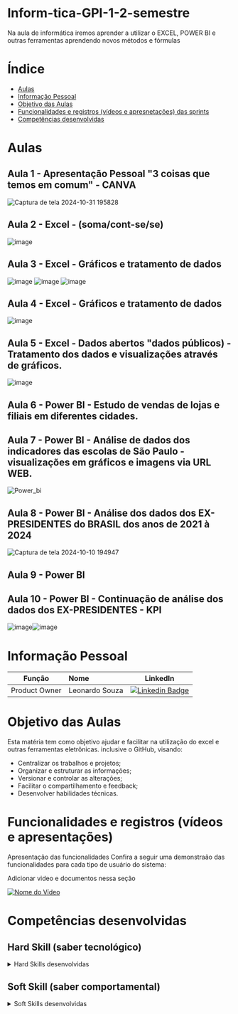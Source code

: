 # Inform-tica-GPI-1-2-semestre
Na aula de informática iremos aprender a utilizar o EXCEL, POWER BI e outras ferramentas aprendendo novos métodos e fórmulas


# Índice

* [Aulas](#aulas)
* [Informação Pessoal](#informação-pessoal)
* [Objetivo das Aulas](#objetivo-das-aulas)
* [Funcionalidades e registros (vídeos e apresnetações) das sprints](#uncionalidades-e-registros-(vídeos-e-apresnetações)-das-sprints)
* [Competências desenvolvidas](#competências-desenvolvidas)


# Aulas
## Aula 1 - Apresentação Pessoal "3 coisas que temos em comum" - CANVA
![Captura de tela 2024-10-31 195828](https://github.com/user-attachments/assets/54970697-f575-41eb-afb7-7c98093b1d89)

## Aula 2 - Excel - (soma/cont-se/se)
![image](https://github.com/user-attachments/assets/bc98d05b-8c5f-45bc-9088-9dc6c6baafd3)

## Aula 3 - Excel - Gráficos e tratamento de dados
![image](https://github.com/user-attachments/assets/f617719d-9f09-4262-a030-ea62c13b5fc9)
![image](https://github.com/user-attachments/assets/b93fc7e6-8609-4175-b6e0-bbd91ccfe585)
![image](https://github.com/user-attachments/assets/4c7bf058-f418-4f2b-972b-c18e7b2a0b53)

## Aula 4 - Excel - Gráficos e tratamento de dados
![image](https://github.com/user-attachments/assets/aad5818c-c8b0-4275-b147-7839ee7e997e)

## Aula 5 - Excel - Dados abertos "dados públicos) - Tratamento dos dados e visualizações através de gráficos.
![image](https://github.com/user-attachments/assets/2b72f5c6-6835-4928-ad5b-22458a8879ed)

## Aula 6 - Power BI - Estudo de vendas de lojas e filiais em diferentes cidades.

## Aula 7 - Power BI - Análise de dados dos indicadores das escolas de São Paulo - visualizações em gráficos e imagens via URL WEB.
![Power_bi](https://github.com/user-attachments/assets/a269afea-05b4-4648-af98-463580b24373)

## Aula 8 - Power BI - Análise dos dados dos EX-PRESIDENTES do BRASIL dos anos de 2021 à 2024
![Captura de tela 2024-10-10 194947](https://github.com/user-attachments/assets/efd66acf-da6c-4d80-bc5a-66e0ebc05d52)

## Aula 9 - Power BI

## Aula 10 - Power BI - Continuação de análise dos dados dos EX-PRESIDENTES - KPI
![image](https://github.com/user-attachments/assets/e158aace-bf0e-4d54-941e-252b1290a38e)![image](https://github.com/user-attachments/assets/dedbef1d-e8df-4307-b4f9-dcb3414a3da0)


# Informação Pessoal
|    Função     | Nome                                  |                                                                                                                                                      LinkedIn                                                                                                                                                      |
| :-----------: | :------------------------------------ | :-------------------------------------------------------------------------------------------------------------------------------------------------------------------------------------------------------------------------------------------------------------------------------------------------------------------------: |
| Product Owner |   Leonardo Souza         |     [![Linkedin Badge](https://img.shields.io/badge/Linkedin-blue?style=flat-square&logo=Linkedin&logoColor=white)](https://www.linkedin.com/in/leonardo-dos-santos-souza-870511169)              |


# Objetivo das Aulas
Esta matéria tem como objetivo ajudar e facilitar na utilização do excel e outras ferramentas eletrônicas. inclusive o GitHub, visando:
* Centralizar os trabalhos e projetos;
* Organizar e estruturar as informações;
* Versionar e controlar as alterações;
* Facilitar o compartilhamento e feedback;
* Desenvolver habilidades técnicas.


# Funcionalidades e registros (vídeos e apresentações)

Apresentação das funcionalidades
Confira a seguir uma demonstraão das funcionalidades para cada tipo de usuário do sistema:

Adicionar video e documentos nessa seção

[![Nome do Vídeo](https://img.youtube.com/vi/pBy1zgt0XPc/0.jpg)](https://www.youtube.com/embed/pBy1zgt0XPc)

# Competências desenvolvidas

## Hard Skill (saber tecnológico)
<details>
<summary>Hard Skills desenvolvidas</summary>
  
| Tecnologia/Metodologia | Classificação |
| ---------------------- | ------------- |
| GitHub | ★ ★ ★ ★ ★ ★ ★ ☆ ☆ ☆ |
| Gestão de Projetos | ★ ★ ★ ★ ★ ★ ☆ ☆ ☆ ☆ |
| Prodct Owner | ★ ★ ★ ★ ★ ★ ★ ☆ ☆ ☆ |
| Markdown | ★ ★ ★ ★ ★ ★ ★ ☆ ☆ ☆ |
| Git Projects | ★ ★ ★ ★ ★ ★ ★ ☆ ☆ ☆ |
 
</details>

## Soft Skill (saber comportamental)
<details>
<summary>Soft Skills desenvolvidas</summary>

| Habilidades | Classificação |
| ---------------------- | ------------- |
| Colaboração | ★ ★ ★ ★ ★ ☆ ☆ ☆ ☆ ☆ |
| Proatividade| ★ ★ ★ ★ ★ ★ ☆ ☆ ☆ ☆ |
| Pensamento Crítico | ★ ★ ★ ★ ★ ★ ★ ☆ ☆ ☆ |
| Gerenciamento de Tempo | ★ ★ ★ ★ ★ ★ ★ ☆ ☆ ☆ |
| Adaptabilidade | ★ ★ ★ ★ ★ ★ ★ ☆ ☆ ☆ |
| Resiliência | ★ ★ ★ ★ ★ ★ ★ ☆ ☆ ☆ |

</details>

